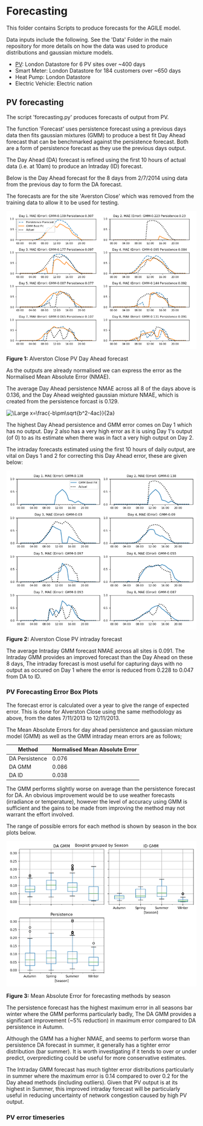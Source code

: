# Forecasting

This folder contains Scripts to produce forecasts for the AGILE model.

Data inputs include the following. See the 'Data' Folder in the main repository for more details
on how the data was used to produce distributions and gaussian mixture models.
- [PV](#pv-forecasting): London Datastore for 6 PV sites over ~400 days
- Smart Meter: London Datastore for 184 customers over ~650 days
- Heat Pump: London Datastore 
- Electric Vehicle: Electric nation

## PV forecasting

The script 'forecasting.py' produces forecasts of output from PV.

The function 'Forecast' uses persistence forecast using a previous days data then fits gaussian mixtures (GMM) to produce a best fit Day Ahead forecast that 
can be benchmarked against the persistence forecast. Both are a form of persistence forecast as they use the previous days output.

The Day Ahead (DA) forecast is refined using the first 10 hours of actual data (i.e. at 10am) to produce an Intraday (ID) forecast.

Below is the Day Ahead forecast for the 8 days from 2/7/2014 using data from the previous day to form the DA forecast. 

The forecasts are for the site 'Averston Close' which was removed from the training data to allow it to be used for testing.

![Day Ahead](Day_Ahead.png)

**Figure 1:** Alverston Close PV Day Ahead forecast 

As the outputs are already normalised we can express the error as the Normalised Mean Absolute Error (NMAE).

The average Day Ahead persistence NMAE across all 8 of the days above is 0.136, and the Day Ahead weighted gaussian mixture NMAE, which is created from the persistence forcast is 0.129.

<img src="https://latex.codecogs.com/svg.latex?\Large&space;x=\frac{-b\pm\sqrt{b^2-4ac}}{2a}" title="\Large x=\frac{-b\pm\sqrt{b^2-4ac}}{2a}" />

The highest Day Ahead persistence and GMM error comes on Day 1 which has no output. Day 2 also has a very high error as it is using Day 1's output (of 0) to as its estimate when there was in fact a very high output on Day 2.

The intraday forecasts estimated using the first 10 hours of daily output, are vital on Days 1 and 2 for correcting this Day Ahead error, these are given below:

![Intraday](Intraday.png)

**Figure 2:** Alverston Close PV intraday forecast

The average Intraday GMM forecast NMAE across all sites is 0.091. The Intraday GMM provides an improved forecast than the Day Ahead on these 8 days,
The intraday forecast is most useful for capturing days with no output as occured on Day 1 where the error is reduced from 0.228 to 0.047 from DA to ID.

### PV Forecasting Error Box Plots

The forecast error is calculated over a year to give the range of expected error. This is done for Alverston Close using the same methodology as above, from the dates 7/11/2013 to 12/11/2013.

The Mean Absolute Errors for day ahead persistence and gaussian mixture model (GMM) as well as the GMM intraday mean errors are as follows;

Method | Normalised Mean Absolute Error
-------|--------------------
DA Persistence| 0.076
DA GMM|0.086
DA ID|0.038

The GMM performs slightly worse on average than the persistence forecast for DA. An obvious improvement would be to use weather forecasts (irradiance or temperature), however the level of accuracy using GMM is sufficient and the gains to be made from improving the method may not warrant the effort involved.

The range of possible errors for each method is shown by season in the box plots below. 

![Intraday](box_plots.png)

**Figure 3:** Mean Absolute Error for forecasting methods by season

The persistence forecast has the highest maximum error in all seasons bar winter where the GMM performs particularly badly, The DA GMM provides a significant improvement (~5% reduction) in maximum error compared to DA persistence in Autumn.

Although the GMM has a higher NMAE, and seems to perform worse than persistence DA forecast in summer, it generally has a tighter error distribution (bar summer). It is worth investigating if it tends to over or under predict, overpredicting could be useful for more conservative estimates. 

The Intraday GMM forecast has much tighter error distributions particularly in summer where the maximum error is 0.14 compared to over 0.2 for the Day ahead methods (including outliers). Given that PV output is at its highest in Summer, this improved intraday forecast will be particularly useful in reducing uncertainty of network congestion caused by high PV output.

### PV error timeseries

